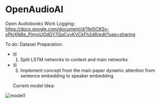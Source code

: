 # OpenAudioAI
Open Audiobooks
Work Logging:
https://docs.google.com/document/d/1fe0iCKSy-xPkjXN8e_PjmjxUOdGY7QqCyvKVCkFh2d8/edit?usp=sharing

To do:
Dataset Preparation:
- [x] 1) Split LSTM networks to context and main networks
- [x] 2) Implement concept from the main paper dynamic attention from sentence embedding to speaker embedding 
  
  Current model Idea: 
  
![model1](https://user-images.githubusercontent.com/10410430/44476214-16a8ab00-a605-11e8-8346-446406b0a93e.jpg)
  
